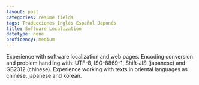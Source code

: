 ```yaml
---
layout: post
categories: resume fields
tags: Traducciones Inglés Español Japonés
title: Software Localization
datetype: none
proficency: medium
---
```


Experience with software localization and web pages. Encoding conversion and problem handling with: UTF-8, ISO-8869-1, Shift-JIS (japanese) and GB2312 (chinese). Experience working with texts in oriental languages as chinese, japanese and korean.

